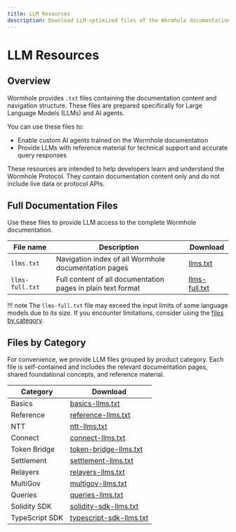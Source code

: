 ```yaml
---
title: LLM Resources
description: Download LLM-optimized files of the Wormhole documentation, including full content and category-specific resources for AI agents.
---
```


# LLM Resources

## Overview

Wormhole provides `.txt` files containing the documentation content and navigation structure. These files are prepared specifically for Large Language Models (LLMs) and AI agents.

You can use these files to:

 - Enable custom AI agents trained on the Wormhole documentation
 - Provide LLMs with reference material for technical support and accurate query responses

These resources are intended to help developers learn and understand the Wormhole Protocol. They contain documentation content only and do not include live data or protocol APIs.

## Full Documentation Files

Use these files to provide LLM access to the complete Wormhole documentation.

| File name          | Description                                                  | Download               |
|--------------------|--------------------------------------------------------------|------------------------|
| `llms.txt`         |  Navigation index of all Wormhole documentation pages        |  [llms.txt]()          |
| `llms-full.txt`    |  Full content of all documentation pages in plain text format|  [llms-full.txt]()     |

!!! note
    The `llms-full.txt` file may exceed the input limits of some language models due to its size. If you encounter limitations, consider using the [files by category](#files-by-category).

## Files by Category

For convenience, we provide LLM files grouped by product category. Each file is self-contained and includes the relevant documentation pages, shared foundational concepts, and reference material.

| Category      | Download                     |
|---------------|------------------------------|
| Basics        |  [basics-llms.txt]()         |
| Reference     |  [reference-llms.txt]()      |
| NTT           |  [ntt-llms.txt]()            |
| Connect       |  [connect-llms.txt]()        |
| Token Bridge  |  [token-bridge-llms.txt]()   |
| Settlement    |  [settlement-llms.txt]()     |
| Relayers      |  [relayers-llms.txt]()       |
| MultiGov      |  [multigov-llms.txt]()       |
| Queries       |  [queries-llms.txt]()        |
| Solidity SDK  |  [solidity-sdk-llms.txt]()   |
| TypeScript SDK|  [typescript-sdk-llms.txt]() |